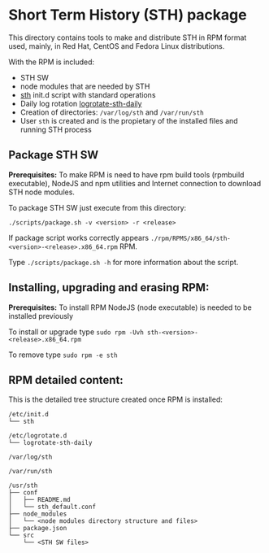 # Short Term History (STH) package

This directory contains tools to make and distribute STH in RPM format used, mainly, in Red Hat, CentOS and
Fedora Linux distributions.

With the RPM is included:
- STH SW
- node modules that are needed by STH
- [sth](rpm/SOURCES/etc/init.d/sth "sth") init.d script with standard operations
- Daily log rotation [logrotate-sth-daily](rpm/SOURCES/etc/logrotate.d/logrotate-sth-daily "logrotate")
- Creation of directories: `/var/log/sth` and `/var/run/sth`
- User `sth` is created and is the propietary of the installed files and running STH process

## Package STH SW

**Prerequisites:** To make RPM is need to have rpm build tools (rpmbuild executable), NodeJS and 
npm utilities and Internet connection to download STH node modules.

To package STH SW just execute from this directory:

`./scripts/package.sh -v <version> -r <release>`

If package script works correctly appears `./rpm/RPMS/x86_64/sth-<version>-<release>.x86_64.rpm` RPM.

Type `./scripts/package.sh -h` for more information about the script.

## Installing, upgrading and erasing RPM:

**Prerequisites:** To install RPM NodeJS (node executable) is needed to be installed previously

To install or upgrade type `sudo rpm -Uvh sth-<version>-<release>.x86_64.rpm`

To remove type `sudo rpm -e sth`

## RPM detailed content:

This is the detailed tree structure created once RPM is installed:

```
/etc/init.d
└── sth

/etc/logrotate.d
└── logrotate-sth-daily

/var/log/sth

/var/run/sth

/usr/sth
├── conf
│   ├── README.md
│   └── sth_default.conf
├── node_modules
│   └── <node modules directory structure and files>
├── package.json
└── src
    └── <STH SW files>
```

